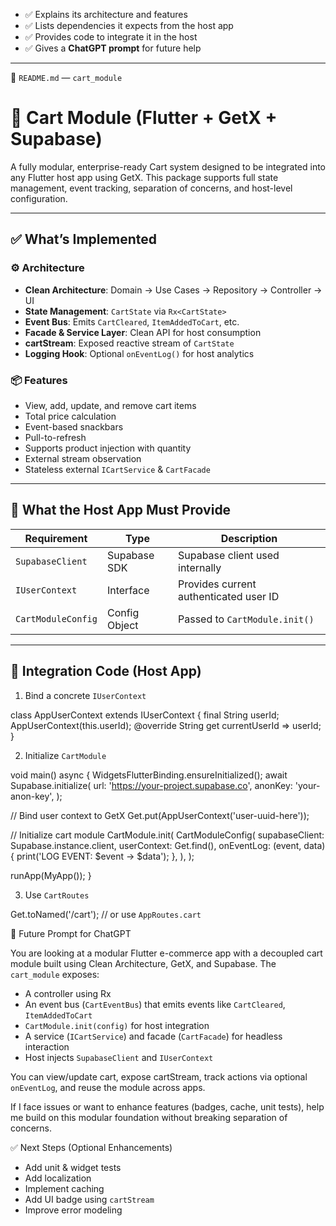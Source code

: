 
* ✅ Explains its architecture and features
* ✅ Lists dependencies it expects from the host app
* ✅ Provides code to integrate it in the host
* ✅ Gives a **ChatGPT prompt** for future help

---

📄 `README.md` — `cart_module`


# 🛒 Cart Module (Flutter + GetX + Supabase)

A fully modular, enterprise-ready Cart system designed to be integrated into any Flutter host app using GetX. This package supports full state management, event tracking, separation of concerns, and host-level configuration.

---

## ✅ What’s Implemented

### ⚙️ Architecture
- **Clean Architecture**: Domain → Use Cases → Repository → Controller → UI
- **State Management**: `CartState` via `Rx<CartState>`
- **Event Bus**: Emits `CartCleared`, `ItemAddedToCart`, etc.
- **Facade & Service Layer**: Clean API for host consumption
- **cartStream**: Exposed reactive stream of `CartState`
- **Logging Hook**: Optional `onEventLog()` for host analytics

### 📦 Features
- View, add, update, and remove cart items
- Total price calculation
- Event-based snackbars
- Pull-to-refresh
- Supports product injection with quantity
- External stream observation
- Stateless external `ICartService` & `CartFacade`

---

## 🧩 What the Host App Must Provide

| Requirement          | Type           | Description                            |
|----------------------|----------------|----------------------------------------|
| `SupabaseClient`     | Supabase SDK   | Supabase client used internally        |
| `IUserContext`       | Interface      | Provides current authenticated user ID |
| `CartModuleConfig`   | Config Object  | Passed to `CartModule.init()`          |

---

## 🧪 Integration Code (Host App)

1. Bind a concrete `IUserContext`

class AppUserContext extends IUserContext {
  final String userId;
  AppUserContext(this.userId);
  @override
  String get currentUserId => userId;
}


2. Initialize `CartModule`

void main() async {
  WidgetsFlutterBinding.ensureInitialized();
  await Supabase.initialize(
    url: 'https://your-project.supabase.co',
    anonKey: 'your-anon-key',
  );

  // Bind user context to GetX
  Get.put<IUserContext>(AppUserContext('user-uuid-here'));

  // Initialize cart module
  CartModule.init(
    CartModuleConfig(
      supabaseClient: Supabase.instance.client,
      userContext: Get.find<IUserContext>(),
      onEventLog: (event, data) {
        print('LOG EVENT: $event → $data');
      },
    ),
  );

  runApp(MyApp());
}


3. Use `CartRoutes`


Get.toNamed('/cart'); // or use `AppRoutes.cart`




🧠 Future Prompt for ChatGPT


You are looking at a modular Flutter e-commerce app with a decoupled cart module built using Clean Architecture, GetX, and Supabase. The `cart_module` exposes:

- A controller using Rx<CartState>
- An event bus (`CartEventBus`) that emits events like `CartCleared`, `ItemAddedToCart`
- `CartModule.init(config)` for host integration
- A service (`ICartService`) and facade (`CartFacade`) for headless interaction
- Host injects `SupabaseClient` and `IUserContext`

You can view/update cart, expose cartStream, track actions via optional `onEventLog`, and reuse the module across apps.

If I face issues or want to enhance features (badges, cache, unit tests), help me build on this modular foundation without breaking separation of concerns.


✅ Next Steps (Optional Enhancements)

* Add unit & widget tests
* Add localization
* Implement caching
* Add UI badge using `cartStream`
* Improve error modeling

